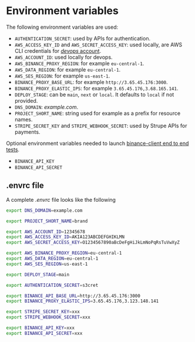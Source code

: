 # Environment variables

The following environment variables are used:

-   `AUTHENTICATION_SECRET`: used by APIs for authentication.
-   `AWS_ACCESS_KEY_ID` and `AWS_SECRET_ACCESS_KEY`: used locally, are AWS CLI credentials for [_devops_ account](../infrastructure/docs/aws-boostrap.md#devops-account).
-   `AWS_ACCOUNT_ID`: used locally for devops.
-   `AWS_BINANCE_PROXY_REGION`: for example `eu-central-1`.
-   `AWS_DATA_REGION`: for example `eu-central-1`.
-   `AWS_SES_REGION`: for example `us-east-1`.
-   `BINANCE_PROXY_BASE_URL`: for example `http://3.65.45.176:3000`.
-   `BINANCE_PROXY_ELASTIC_IPS`: for example `3.65.45.176,3.68.165.141`.
-   `DEPLOY_STAGE`: can be `main`, `next` or `local`. It defaults to `local` if not provided.
-   `DNS_DOMAIN`: _example.com_.
-   `PROJECT_SHORT_NAME`: string used for example as a prefix for resource names.
-   `STRIPE_SECRET_KEY` and `STRIPE_WEBHOOK_SECRET`: used by Strupe APIs for payments.

Optional environment variables needed to launch [binance-client end to end tests](../binance-client/end-to-end-tests/README.md).

-   `BINANCE_API_KEY`
-   `BINANCE_API_SECRET`

## .envrc file

A complete _.envrc_ file looks like the following

```sh
export DNS_DOMAIN=example.com

export PROJECT_SHORT_NAME=brand

export AWS_ACCOUNT_ID=12345678
export AWS_ACCESS_KEY_ID=AKIA123ABCDEFGHIKLMN
export AWS_SECRET_ACCESS_KEY=O1234567890aBcDeFgHiJkLmNoPqRsTuVwXyZ

export AWS_BINANCE_PROXY_REGION=eu-central-1
export AWS_DATA_REGION=eu-central-1
export AWS_SES_REGION=us-east-1

export DEPLOY_STAGE=main

export AUTHENTICATION_SECRET=s3cret

export BINANCE_API_BASE_URL=http://3.65.45.176:3000
export BINANCE_PROXY_ELASTIC_IPS=3.65.45.176,3.123.148.141

export STRIPE_SECRET_KEY=xxx
export STRIPE_WEBHOOK_SECRET=xxx

export BINANCE_API_KEY=xxx
export BINANCE_API_SECRET=xxx
```
